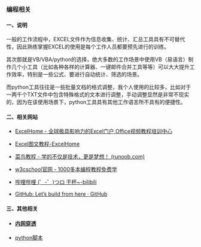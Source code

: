 ### 编程相关
#### 一、说明

一般的工作流程中，EXCEL文件作为信息收集、统计、汇总工具具有不可替代性，因此熟练掌握EXCEL的使用是每个工作人员都要预先进行的训练。

其次那就是VB/VBA/python的选择，绝大多数的工作场景中使用VB（易语言）制作几个小工具（比如各种各样的计算器、一键邮件合并工具等等）可以大大提升工作效率，特别是一些公式、要进行自动统计、筛选的场景。

而python工具往往是一些批量文档的格式调整，我个人使用的比较多，比如对于一两千个TXT文件中包含特殊格式的文本进行调整，手动调整显然是非常不现实的，因为在该使用场景下，python工具具有其他工作语言所不具有的便捷性。

#### 二、相关网站

- [ExcelHome - 全球极具影响力的Excel门户,Office视频教程培训中心](https://www.excelhome.net/)

- [Excel图文教程-ExcelHome](https://www.excelhome.net/article/excel-article)

- [菜鸟教程 - 学的不仅是技术，更是梦想！ (runoob.com)](https://www.runoob.com/)

- [w3cschool官网 - 1000多本编程教程免费学](https://www.w3cschool.cn/)

- [哔哩哔哩 (゜-゜)つロ 干杯~-bilibili](https://www.bilibili.com/)

- [GitHub: Let’s build from here · GitHub](https://github.com/)




#### 三、其他相关

- #### [内网穿透](home/nei-wang-chuan-tou.md)

- [python脚本](home/jiao-ben.md)

